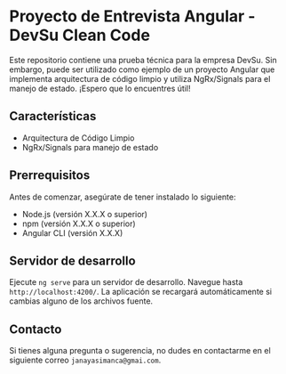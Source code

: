 # Proyecto de Entrevista Angular - DevSu Clean Code

Este repositorio contiene una prueba técnica para la empresa DevSu. Sin embargo, puede ser utilizado como ejemplo de un proyecto Angular que implementa arquitectura de código limpio y utiliza NgRx/Signals para el manejo de estado. ¡Espero que lo encuentres útil!

## Características

- Arquitectura de Código Limpio
- NgRx/Signals para manejo de estado


## Prerrequisitos

Antes de comenzar, asegúrate de tener instalado lo siguiente:
- Node.js (versión X.X.X o superior)
- npm (versión X.X.X o superior)
- Angular CLI (versión X.X.X)

## Servidor de desarrollo

Ejecute `ng serve` para un servidor de desarrollo. Navegue hasta `http://localhost:4200/`. La aplicación se recargará automáticamente si cambias alguno de los archivos fuente.

## Contacto
Si tienes alguna pregunta o sugerencia, no dudes en contactarme en el siguiente correo `janayasimanca@gmai.com`.